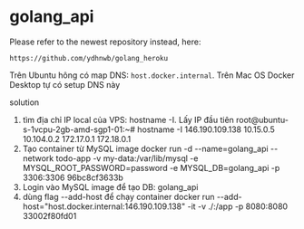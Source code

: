 # golang_api
Please refer to the newest repository instead, here:  
```
https://github.com/ydhnwb/golang_heroku
```


Trên Ubuntu hông có map DNS: `host.docker.internal`. Trên Mac OS Docker Desktop tự có setup DNS này

solution
1) tìm địa chỉ IP local của VPS: hostname -I. Lấy IP đầu tiên
root@ubuntu-s-1vcpu-2gb-amd-sgp1-01:~# hostname -I
146.190.109.138 10.15.0.5 10.104.0.2 172.17.0.1 172.18.0.1
2) Tạo container từ MySQL image
docker run -d --name=golang_api --network todo-app -v my-data:/var/lib/mysql -e MYSQL_ROOT_PASSWORD=password -e MYSQL_DB=golang_api -p 3306:3306 96bc8cf3633b
3) Login vào MySQL image để tạo DB: golang_api
4) dùng flag --add-host để chạy container
docker run --add-host="host.docker.internal:146.190.109.138" -it -v ./:/app -p 8080:8080 33002f80fd01
